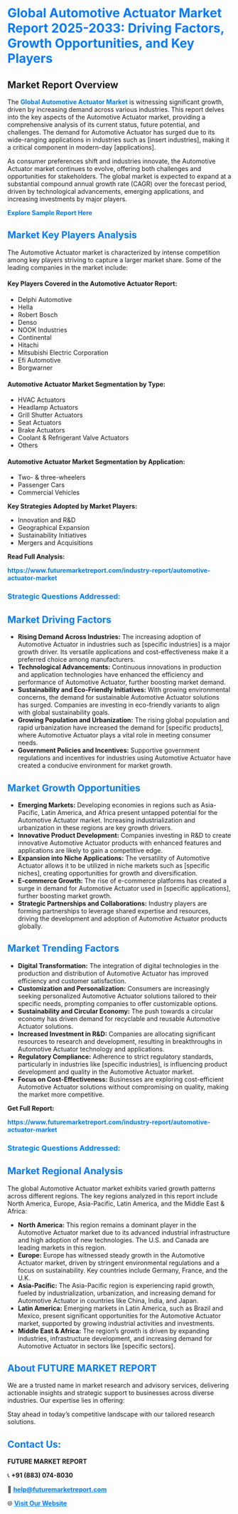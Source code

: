 <h1 style="color: #007BFF;">Global Automotive Actuator Market Report 2025-2033: Driving Factors, Growth Opportunities, and Key Players</h1>

<section id="overview">
<h2>Market Report Overview</h2>
<p>The <a href="https://www.futuremarketreport.com/industry-report/automotive-actuator-market" style="color: #007BFF; text-decoration: none;"><strong>Global Automotive Actuator Market</strong></a> is witnessing significant growth, driven by increasing demand across various industries. This report delves into the key aspects of the Automotive Actuator market, providing a comprehensive analysis of its current status, future potential, and challenges. The demand for Automotive Actuator has surged due to its wide-ranging applications in industries such as [insert industries], making it a critical component in modern-day [applications].</p>
<p>As consumer preferences shift and industries innovate, the Automotive Actuator market continues to evolve, offering both challenges and opportunities for stakeholders. The global market is expected to expand at a substantial compound annual growth rate (CAGR) over the forecast period, driven by technological advancements, emerging applications, and increasing investments by major players.</p>
</section>

<section id="overview">
<p><a href="https://www.futuremarketreport.com/request-sample/reportId=27559" style="color: #007BFF; text-decoration: none;"><strong>Explore Sample Report Here</strong></a></p>
</section>

<section id="key-players">
<h2 style="color: #007BFF;">Market Key Players Analysis</h2>
<p>The Automotive Actuator market is characterized by intense competition among key players striving to capture a larger market share. Some of the leading companies in the market include:</p>
<h4>Key Players Covered in the Automotive Actuator Report:</h4>
<ul><li>Delphi Automotive</li><li>Hella</li><li>Robert Bosch</li><li>Denso</li><li>NOOK Industries</li><li>Continental</li><li>Hitachi</li><li>Mitsubishi Electric Corporation</li><li>Efi Automotive</li><li>Borgwarner</li></ul>
<h4>Automotive Actuator Market Segmentation by Type:</h4>
<ul><li>HVAC Actuators</li><li>Headlamp Actuators</li><li>Grill Shutter Actuators</li><li>Seat Actuators</li><li>Brake Actuators</li><li>Coolant &amp; Refrigerant Valve Actuators</li><li>Others</li></ul>

<h4>Automotive Actuator Market Segmentation by Application:</h4>
<ul><li>Two- &amp; three-wheelers</li><li>Passenger Cars</li><li>Commercial Vehicles</li></ul>
<p><strong>Key Strategies Adopted by Market Players:</strong></p>
<ul>
<li>Innovation and R&D</li>
<li>Geographical Expansion</li>
<li>Sustainability Initiatives</li>
<li>Mergers and Acquisitions</li>
</ul>
</section>

<section>
<p><strong>Read Full Analysis: </strong></p><a href="https://www.futuremarketreport.com/industry-report/automotive-actuator-market" style="color: #007BFF; text-decoration: none;"><strong>https://www.futuremarketreport.com/industry-report/automotive-actuator-market</strong></a>
<h3 style="color: #007BFF;">Strategic Questions Addressed:</h3>
</section>

<section id="driving-factors">
<h2 style="color: #007BFF;">Market Driving Factors</h2>
<ul>
<li><strong>Rising Demand Across Industries:</strong> The increasing adoption of Automotive Actuator in industries such as [specific industries] is a major growth driver. Its versatile applications and cost-effectiveness make it a preferred choice among manufacturers.</li>
<li><strong>Technological Advancements:</strong> Continuous innovations in production and application technologies have enhanced the efficiency and performance of Automotive Actuator, further boosting market demand.</li>
<li><strong>Sustainability and Eco-Friendly Initiatives:</strong> With growing environmental concerns, the demand for sustainable Automotive Actuator solutions has surged. Companies are investing in eco-friendly variants to align with global sustainability goals.</li>
<li><strong>Growing Population and Urbanization:</strong> The rising global population and rapid urbanization have increased the demand for [specific products], where Automotive Actuator plays a vital role in meeting consumer needs.</li>
<li><strong>Government Policies and Incentives:</strong> Supportive government regulations and incentives for industries using Automotive Actuator have created a conducive environment for market growth.</li>
</ul>
</section>

<section id="growth-opportunities">
<h2 style="color: #007BFF;">Market Growth Opportunities</h2>
<ul>
<li><strong>Emerging Markets:</strong> Developing economies in regions such as Asia-Pacific, Latin America, and Africa present untapped potential for the Automotive Actuator market. Increasing industrialization and urbanization in these regions are key growth drivers.</li>
<li><strong>Innovative Product Development:</strong> Companies investing in R&D to create innovative Automotive Actuator products with enhanced features and applications are likely to gain a competitive edge.</li>
<li><strong>Expansion into Niche Applications:</strong> The versatility of Automotive Actuator allows it to be utilized in niche markets such as [specific niches], creating opportunities for growth and diversification.</li>
<li><strong>E-commerce Growth:</strong> The rise of e-commerce platforms has created a surge in demand for Automotive Actuator used in [specific applications], further boosting market growth.</li>
<li><strong>Strategic Partnerships and Collaborations:</strong> Industry players are forming partnerships to leverage shared expertise and resources, driving the development and adoption of Automotive Actuator products globally.</li>
</ul>
</section>

<section id="trending-factors">
<h2 style="color: #007BFF;">Market Trending Factors</h2>
<ul>
<li><strong>Digital Transformation:</strong> The integration of digital technologies in the production and distribution of Automotive Actuator has improved efficiency and customer satisfaction.</li>
<li><strong>Customization and Personalization:</strong> Consumers are increasingly seeking personalized Automotive Actuator solutions tailored to their specific needs, prompting companies to offer customizable options.</li>
<li><strong>Sustainability and Circular Economy:</strong> The push towards a circular economy has driven demand for recyclable and reusable Automotive Actuator solutions.</li>
<li><strong>Increased Investment in R&D:</strong> Companies are allocating significant resources to research and development, resulting in breakthroughs in Automotive Actuator technology and applications.</li>
<li><strong>Regulatory Compliance:</strong> Adherence to strict regulatory standards, particularly in industries like [specific industries], is influencing product development and quality in the Automotive Actuator market.</li>
<li><strong>Focus on Cost-Effectiveness:</strong> Businesses are exploring cost-efficient Automotive Actuator solutions without compromising on quality, making the market more competitive.</li>
</ul>
</section>

<section>
<p><strong>Get Full Report: </strong></p><a href="https://www.futuremarketreport.com/industry-report/automotive-actuator-market" style="color: #007BFF; text-decoration: none;"><strong>https://www.futuremarketreport.com/industry-report/automotive-actuator-market</strong></a>
<h3 style="color: #007BFF;">Strategic Questions Addressed:</h3>
</section>


<section id="regional-analysis">
<h2 style="color: #007BFF;">Market Regional Analysis</h2>
<p>The global Automotive Actuator market exhibits varied growth patterns across different regions. The key regions analyzed in this report include North America, Europe, Asia-Pacific, Latin America, and the Middle East & Africa:</p>
<ul>
<li><strong>North America:</strong> This region remains a dominant player in the Automotive Actuator market due to its advanced industrial infrastructure and high adoption of new technologies. The U.S. and Canada are leading markets in this region.</li>
<li><strong>Europe:</strong> Europe has witnessed steady growth in the Automotive Actuator market, driven by stringent environmental regulations and a focus on sustainability. Key countries include Germany, France, and the U.K.</li>
<li><strong>Asia-Pacific:</strong> The Asia-Pacific region is experiencing rapid growth, fueled by industrialization, urbanization, and increasing demand for Automotive Actuator in countries like China, India, and Japan.</li>
<li><strong>Latin America:</strong> Emerging markets in Latin America, such as Brazil and Mexico, present significant opportunities for the Automotive Actuator market, supported by growing industrial activities and investments.</li>
<li><strong>Middle East & Africa:</strong> The region’s growth is driven by expanding industries, infrastructure development, and increasing demand for Automotive Actuator in sectors like [specific sectors].</li>
</ul>
</section>

<footer>
<h2 style="color: #007BFF;">About FUTURE MARKET REPORT</h2>
<p>We are a trusted name in market research and advisory services, delivering actionable insights and strategic support to businesses across diverse industries. Our expertise lies in offering:</p>

<p>Stay ahead in today’s competitive landscape with our tailored research solutions.</p>

<h2 style="color: #007BFF;">Contact Us:</h2>
<p><strong>FUTURE MARKET REPORT</strong></p>
<p>📞 <strong>+91 (883) 074-8030</strong></p>
<p>📧 <strong><a href="mailto:help@futuremarketreport.com" style="color: #007BFF;">help@futuremarketreport.com</a></strong></p>
<p>🌐 <strong><a href="https://www.futuremarketreport.com/" style="color: #007BFF;">Visit Our Website</a></strong></p>
</footer>